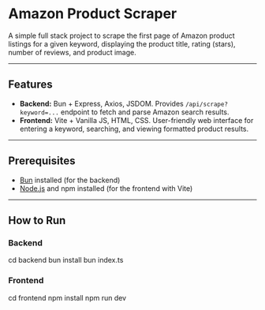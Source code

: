 # Amazon Product Scraper

A simple full stack project to scrape the first page of Amazon product listings for a given keyword, displaying the product title, rating (stars), number of reviews, and product image.

---

## Features

- **Backend:** Bun + Express, Axios, JSDOM. Provides `/api/scrape?keyword=...` endpoint to fetch and parse Amazon search results.
- **Frontend:** Vite + Vanilla JS, HTML, CSS. User-friendly web interface for entering a keyword, searching, and viewing formatted product results.

---

## Prerequisites

- [Bun](https://bun.sh/) installed (for the backend)
- [Node.js](https://nodejs.org/) and npm installed (for the frontend with Vite)

---

## How to Run

### Backend

cd backend
bun install
bun index.ts

### Frontend

cd frontend
npm install
npm run dev